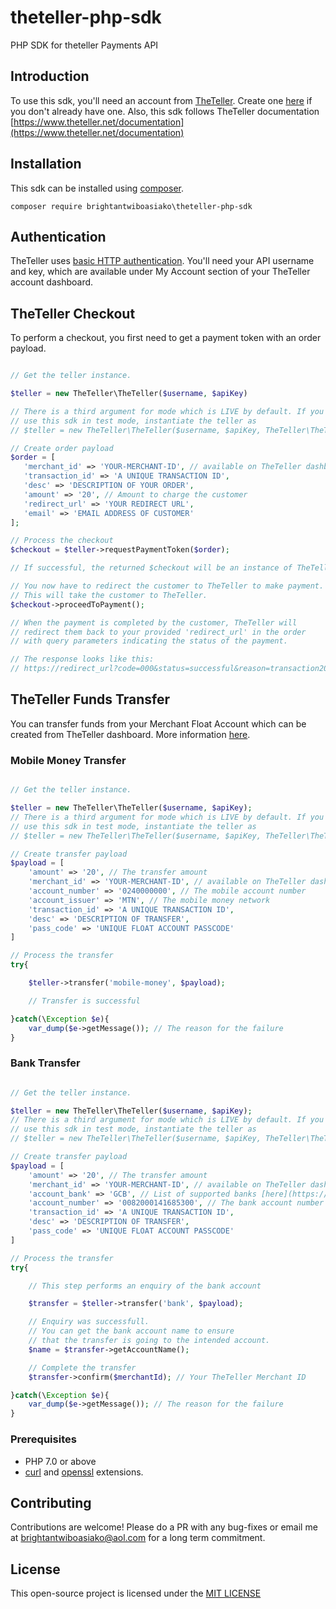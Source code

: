 # theteller-php-sdk
PHP SDK for theteller Payments API

## Introduction
To use this sdk, you'll need an account from [TheTeller](https://theteller.net). Create one [here](https://theteller.net/signup) if you don't already have one.
Also, this sdk follows TheTeller documentation [https://www.theteller.net/documentation](https://www.theteller.net/documentation)

## Installation
This sdk can be installed using [composer](https://getcomposer.org).

```
composer require brightantwiboasiako\theteller-php-sdk
```

## Authentication
TheTeller uses [basic HTTP authentication](http://www.ietf.org/rfc/rfc2069.txt).
 You'll need your API username and key, which are available under My Account section of your TheTeller account dashboard.

 ## TheTeller Checkout
 
 To perform a checkout, you first need to get a payment token with an order payload.

 ```php

// Get the teller instance.
 
$teller = new TheTeller\TheTeller($username, $apiKey)
 
// There is a third argument for mode which is LIVE by default. If you want to
// use this sdk in test mode, instantiate the teller as
// $teller = new TheTeller\TheTeller($username, $apiKey, TheTeller\TheTeller::THETELLER_MODE_TEST)
 
// Create order payload
$order = [
    'merchant_id' => 'YOUR-MERCHANT-ID', // available on TheTeller dashboard, under My Account.
    'transaction_id' => 'A UNIQUE TRANSACTION ID',
    'desc' => 'DESCRIPTION OF YOUR ORDER',
    'amount' => '20', // Amount to charge the customer
    'redirect_url' => 'YOUR REDIRECT URL',
    'email' => 'EMAIL ADDRESS OF CUSTOMER'
];

// Process the checkout
$checkout = $teller->requestPaymentToken($order);

// If successful, the returned $checkout will be an instance of TheTeller\Checkout\Checkout

// You now have to redirect the customer to TheTeller to make payment.
// This will take the customer to TheTeller.
$checkout->proceedToPayment();

// When the payment is completed by the customer, TheTeller will
// redirect them back to your provided 'redirect_url' in the order
// with query parameters indicating the status of the payment.

// The response looks like this:
// https://redirect_url?code=000&status=successful&reason=transaction20%successful&transaction_id=000000000000

 ```

 ## TheTeller Funds Transfer

You can transfer funds from your Merchant Float Account which can be created from TheTeller dashboard. More information [here](https://theteller.net/documentation#theTeller_Standard).

### Mobile Money Transfer

```php

// Get the teller instance.

$teller = new TheTeller\TheTeller($username, $apiKey);
// There is a third argument for mode which is LIVE by default. If you want to
// use this sdk in test mode, instantiate the teller as
// $teller = new TheTeller\TheTeller($username, $apiKey, TheTeller\TheTeller::THETELLER_MODE_TEST)

// Create transfer payload
$payload = [
    'amount' => '20', // The transfer amount
    'merchant_id' => 'YOUR-MERCHANT-ID', // available on TheTeller dashboard, under My Account.
    'account_number' => '0240000000', // The mobile account number
    'account_issuer' => 'MTN', // The mobile money network
    'transaction_id' => 'A UNIQUE TRANSACTION ID',
    'desc' => 'DESCRIPTION OF TRANSFER',
    'pass_code' => 'UNIQUE FLOAT ACCOUNT PASSCODE'
]

// Process the transfer
try{

    $teller->transfer('mobile-money', $payload);

    // Transfer is successful

}catch(\Exception $e){
    var_dump($e->getMessage()); // The reason for the failure
}

```

### Bank Transfer

```php

// Get the teller instance.

$teller = new TheTeller\TheTeller($username, $apiKey);
// There is a third argument for mode which is LIVE by default. If you want to
// use this sdk in test mode, instantiate the teller as
// $teller = new TheTeller\TheTeller($username, $apiKey, TheTeller\TheTeller::THETELLER_MODE_TEST)

// Create transfer payload
$payload = [
    'amount' => '20', // The transfer amount
    'merchant_id' => 'YOUR-MERCHANT-ID', // available on TheTeller dashboard, under My Account.
    'account_bank' => 'GCB', // List of supported banks [here](https://theteller.net/documentation#theTeller_Standard)
    'account_number' => '0082000141685300', // The bank account number
    'transaction_id' => 'A UNIQUE TRANSACTION ID',
    'desc' => 'DESCRIPTION OF TRANSFER',
    'pass_code' => 'UNIQUE FLOAT ACCOUNT PASSCODE'
]

// Process the transfer
try{

    // This step performs an enquiry of the bank account

    $transfer = $teller->transfer('bank', $payload);

    // Enquiry was successfull.
    // You can get the bank account name to ensure
    // that the transfer is going to the intended account.
    $name = $transfer->getAccountName();

    // Complete the transfer
    $transfer->confirm($merchantId); // Your TheTeller Merchant ID

}catch(\Exception $e){
    var_dump($e->getMessage()); // The reason for the failure
}

```

### Prerequisites
* PHP 7.0 or above
* [curl](https://secure.php.net/manual/en/book.curl.php) and
[openssl](https://secure.php.net/manual/en/book.openssl.php)
extensions.

## Contributing
Contributions are welcome! Please do a PR with any bug-fixes or email me at [brightantwiboasiako@aol.com](mailto:brightantwiboasiako@aol.com) 
for a long term commitment.

## License
This open-source project is licensed under the [MIT LICENSE](https://opensource.org/licenses/MIT)